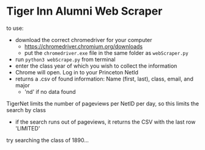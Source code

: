 # Tiger Inn Alumni Web Scraper

to use:
- download the correct chromedriver for your computer 
  - https://chromedriver.chromium.org/downloads
  - put the `chromedriver.exe` file in the same folder as `webScraper.py`
- run `python3 webScrape.py` from terminal
- enter the class year of which you wish to collect the information
- Chrome will open. Log in to your Princeton NetId
- returns a .csv of found information: Name (first, last), class, email, and major
  - 'nd' if no data found
  
TigerNet limits the number of pageviews per NetID per day, so this limits the search by class
- if the search runs out of pageviews, it returns the CSV with the last row 'LIMITED' 
  
try searching the class of 1890...
